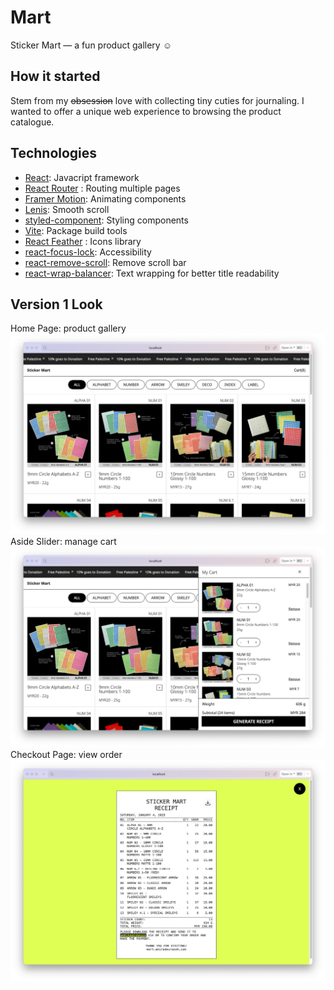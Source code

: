 # Mart

Sticker Mart — a fun product gallery ☺︎

## How it started

Stem from my ~~obsession~~ love with collecting tiny cuties for journaling. I wanted to offer a unique web experience to browsing the product catalogue.

## Technologies

-   [React](https://react.dev/): Javacript framework
-   [React Router](https://reactrouter.com/) : Routing multiple pages
-   [Framer Motion](https://motion.dev/): Animating components
-   [Lenis](https://lenis.darkroom.engineering/): Smooth scroll
-   [styled-component](https://styled-components.com/): Styling components
-   [Vite](https://vite.dev/): Package build tools
-   [React Feather](https://github.com/feathericons/react-feather) : Icons library
-   [react-focus-lock](https://github.com/theKashey/react-focus-lock): Accessibility
-   [react-remove-scroll](https://github.com/theKashey/react-remove-scroll): Remove scroll bar
-   [react-wrap-balancer](https://github.com/shuding/react-wrap-balancer): Text wrapping for better title readability

## Version 1 Look

Home Page: product gallery
![Home](./docs/v1.2-home.png)
Aside Slider: manage cart
![Aside](./docs/v1.2-aside.png)
Checkout Page: view order
![Checkout](./docs/v1.2-checkout.png)
